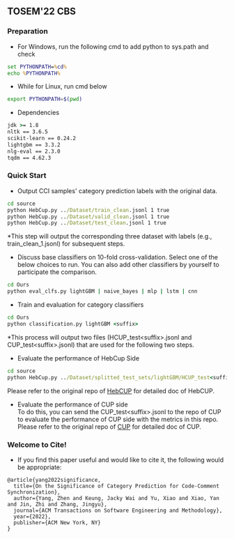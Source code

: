 ## TOSEM'22 CBS

### Preparation
- For Windows, run the following cmd to add python to sys.path and check
```cmd
set PYTHONPATH=%cd%
echo %PYTHONPATH%
```
- While for Linux, run cmd below 
```bash
export PYTHONPATH=$(pwd)
```
- Dependencies
```cmd
jdk >= 1.8 
nltk == 3.6.5
scikit-learn == 0.24.2
lightgbm == 3.3.2
nlg-eval == 2.3.0
tqdm == 4.62.3 
```
### Quick Start
- Output CCI samples' category prediction labels with the original data.
```cmd
cd source
python HebCup.py ../Dataset/train_clean.jsonl 1 true
python HebCup.py ../Dataset/valid_clean.jsonl 1 true
python HebCup.py ../Dataset/test_clean.jsonl 1 true
```
*This step will output the corresponding three dataset with labels (e.g., train_clean_1.jsonl) for subsequent steps.
- Discuss base classifiers on 10-fold cross-validation. Select one of the below choices to run. You can also add other classifiers by yourself to participate the comparison.
```cmd
cd Ours
python eval_clfs.py lightGBM | naive_bayes | mlp | lstm | cnn
```
- Train and evaluation for category classifiers
```cmd
cd Ours
python classification.py lightGBM <suffix>
```
*This process will output two files (HCUP_test\<suffix\>.jsonl and CUP_test\<suffix\>.jsonl) that are used for the following two steps.
- Evaluate the performance of HebCup Side  
```cmd
cd source
python HebCup.py ../Dataset/splitted_test_sets/lightGBM/HCUP_test<suffix>.jsonl 1 false
```  
Please refer to the original repo of [HebCUP](https://github.com/Ringbo/HebCup) for detailed doc of HebCUP.
- Evaluate the performance of CUP side  
To do this, you can send the CUP_test\<suffix\>.jsonl to the repo of CUP to evaluate the performance of CUP side with the metrics in this repo. Please refer to the original repo of [CUP](https://github.com/Tbabm/CUP) for detailed doc of CUP.

### Welcome to Cite!  
- If you find this paper useful and would like to cite it, the following would be appropriate:
```
@article{yang2022significance,
  title={On the Significance of Category Prediction for Code-Comment Synchronization},
  author={Yang, Zhen and Keung, Jacky Wai and Yu, Xiao and Xiao, Yan and Jin, Zhi and Zhang, Jingyu},
  journal={ACM Transactions on Software Engineering and Methodology},
  year={2022},
  publisher={ACM New York, NY}
}
